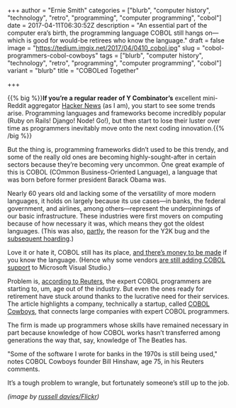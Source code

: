 +++
author = "Ernie Smith"
categories = ["blurb", "computer history", "technology", "retro", "programming", "computer programming", "cobol"]
date = 2017-04-11T06:30:52Z
description = "An essential part of the computer era’s birth, the programming language COBOL still hangs on—which is good for would-be retirees who know the language."
draft = false
image = "https://tedium.imgix.net/2017/04/0410_cobol.jpg"
slug = "cobol-programmers-cobol-cowboys"
tags = ["blurb", "computer history", "technology", "retro", "programming", "computer programming", "cobol"]
variant = "blurb"
title = "COBOLed Together"

+++

{{% big %}}**If you’re a regular reader of Y Combinator’s** excellent mini-Reddit aggregator [Hacker News](https://news.ycombinator.com/) (as I am), you start to see some trends arise. Programming languages and frameworks become incredibly popular (Ruby on Rails! Django! Node! Go!), but then start to lose their luster over time as programmers inevitably move onto the next coding innovation.{{% /big %}}

But the thing is, programming frameworks didn’t used to be this trendy, and some of the really old ones are becoming highly-sought-after in certain sectors because they’re becoming very uncommon. One great example of this is COBOL (COmmon Business-Oriented Language), a language that was born before former president Barack Obama was.

Nearly 60 years old and lacking some of the versatility of more modern languages, it holds on largely because its use cases—in banks, the federal government, and airlines, among others—represent the underpinnings of our basic infrastructure. These industries were first movers on computing because of how necessary it was, which means they got the oldest languages. (This was also, [partly](https://homepages.wmich.edu/~rea/Y2K/FAQ.html), the reason for the Y2K bug and the [subsequent hoarding](http://tedium.co/2016/07/19/y2k-hoarding-survivalists-freakout/).)

Love it or hate it, COBOL still has its place, [and there’s money to be made](http://www.cio.com/article/3050836/developer/why-its-time-to-learn-cobol.html) if you know the language. (Hence why some vendors [are still adding COBOL support](http://windowsitpro.com/development/microsoft-visual-studio-2017-gains-cobol-support-micro-focus) to Microsoft Visual Studio.)

Problem is, [according to Reuters](http://www.reuters.com/article/us-usa-banks-cobol-idUSKBN17C0D8), the expert COBOL programmers are starting to, um, age out of the industry. But even the ones ready for retirement have stuck around thanks to the lucrative need for their services. The article highlights a company, technically a startup, called [COBOL Cowboys](http://cobolcowboys.com/), that connects large companies with expert COBOL programmers.

The firm is made up programmers whose skills have remained necessary in part because knowledge of how COBOL works hasn’t transferred among generations the way that, say, knowledge of The Beatles has.

"Some of the software I wrote for banks in the 1970s is still being used," notes COBOL Cowboys founder Bill Hinshaw, age 75, in his Reuters comments.

It’s a tough problem to wrangle, but fortunately someone’s still up to the job.

*(image by [russell davies/Flickr](https://www.flickr.com/photos/russelldavies/17058362140/))*